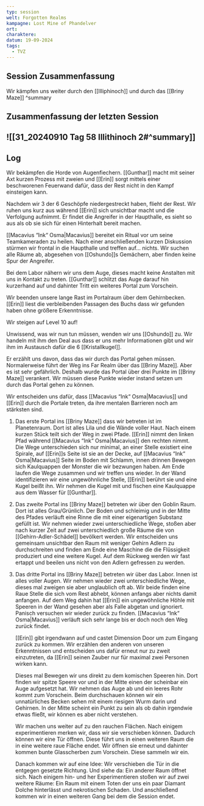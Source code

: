 ```yaml
---
typ: session
welt: Forgotten Realms
kampagne: Lost Mine of Phandelver
ort: 
charaktere: 
datum: 19-09-2024
tags:
  - TVZ
---
```

## Session Zusammenfassung

Wir kämpfen uns weiter durch den [[Illiphinoch]] und durch das [[Briny Maze]]
^summary

## Zusammenfassung der letzten Session

![[31_20240910 Tag 58 Illithinoch 2#^summary]]
---

## Log

Wir bekämpfen die Horde von Augenfiechern. [[Gunthar]] macht mit seiner Axt kurzen Prozess mit zweien und [[Erin]] sorgt mittels einer beschworenen Feuerwand dafür, dass der Rest nicht in den Kampf einsteigen kann.

Nachdem wir 3 der 6 Geschöpfe niedergestreckt haben, flieht der Rest. Wir ruhen uns kurz aus während [[Erin]] sich unsichtbar macht und die Verfolgung aufnimmt. Er findet die Angreifer in der Haupthalle, es sieht so aus als ob sie sich für einen Hinterhalt bereit machen.

[[Macavius “Ink“ Osma|Macavius]] bereitet ein Ritual vor um seine Teamkameraden zu heilen. Nach einer anschließenden kurzen Diskussion stürmen wir frontal in die Haupthalle und treffen auf... nichts. Wir suchen alle Räume ab, abgesehen von [[Oshundo]]s Gemächern, aber finden keine Spur der Angreifer.

Bei dem Labor nähern wir uns dem Auge, dieses macht keine Anstalten mit uns in Kontakt zu treten. [[Gunthar]] schlitzt das Auge darauf hin kurzerhand auf und dahinter Tritt ein weiteres Portal zum Vorschein.

Wir beenden unsere lange Rast im Portalraum über dem Gehirnbecken. [[Erin]] liest die verbleibenden Passagen des Buchs dass wir gefunden haben ohne größere Erkenntnisse.

Wir steigen auf Level 10 auf!

Unwissend, was wir nun tun müssen, wenden wir uns [[Oshundo]] zu. Wir handeln mit ihm den Deal aus dass er uns mehr Informationen gibt und wir ihm im Austausch dafür die 6 [[Kristallkugel]].

Er erzählt uns davon, dass das wir durch das Portal gehen müssen. Normalerweise führt der Weg ins Far Realm über das [[Briny Maze]]. Aber es ist sehr gefährlich. Deshalb wurde das Portal über drei Punkte im [[Briny Maze]] verankert. Wir müssen diese Punkte wieder instand setzen um durch das Portal gehen zu können.

Wir entscheiden uns dafür, dass [[Macavius “Ink“ Osma|Macavius]] und [[Erin]] durch die Portale treten, da ihre mentalen Barrieren noch am stärksten sind.

1. Das erste Portal ins [[Briny Maze]] dass wir betreten ist im Planetenraum. Dort ist alles Lila und die Wände voller Haut. Nach einem kurzen Stück teilt sich der Weg in zwei Pfade. [[Erin]] nimmt den linken Pfad während [[Macavius “Ink“ Osma|Macavius]] den rechten nimmt. Die Wege unterschieden sich nur minimal, an einer Stelle existiert eine Spirale, auf [[Erin]]s Seite ist sie an der Decke, auf [[Macavius “Ink“ Osma|Macavius]] Seite im Boden mit Schlamm, innen drinnen Bewegen sich Kaulquappen der Monster die wir bezwungen haben. Am Ende laufen die Wege zusammen und wir treffen uns wieder. In der Wand identifizieren wir eine ungewöhnliche Stelle, [[Erin]] berührt sie und eine Kugel beißt ihn. Wir nehmen die Kugel mit und fischen eine Kaulquappe aus dem Wasser für [[Gunthar]].
2. Das zweite Portal ins [[Briny Maze]] betreten wir über den Goblin Raum. Dort ist alles Grau/Grünlich. Der Boden und schleimig und in der Mitte des Pfades verläuft eine Rinne die mit einer eigenartigen Substanz gefüllt ist. Wir nehmen wieder zwei unterschiedliche Wege, stoßen aber nach kurzer Zeit auf zwei unterschiedlich große Räume die von [[Gehirn-Adler-Schädel]] bevölkert werden. Wir entscheiden uns gemeinsam unsichtbar den Raum mit weniger Gehirn Adlern zu durchschreiten und finden am Ende eine Maschine die die Flüssigkeit produziert und eine weitere Kugel. Auf dem Rückweg werden wir fast ertappt und beeilen uns nicht von den Adlern gefressen zu werden.

3. Das dritte Portal ins [[Briny Maze]] betreten wir über das Labor. Innen ist alles voller Augen. Wir nehmen wieder zwei unterschiedliche Wege, dieses mal zweigen sie aber unglaublich oft ab. Wir beide finden eine Raue Stelle die sich vom Rest abhebt, können anfangs aber nichts damit anfangen. Auf dem Weg dahin hat [[Erin]] ein ungewöhnliche Höhle mit Speeren in der Wand gesehen aber als Falle abgetan und ignoriert. Panisch versuchen wir wieder zurück zu finden. [[Macavius “Ink“ Osma|Macavius]] verläuft sich sehr lange bis er doch noch den Weg zurück findet.
   
   [[Erin]] gibt irgendwann auf und castet Dimension Door um zum Eingang zurück zu kommen. Wir erzählen den anderen von unseren Erkenntnissen und entscheiden uns dafür erneut nur zu zweit einzutreten, da [[Erin]] seinen Zauber nur für maximal zwei Personen wirken kann.
   
   Dieses mal Bewegen wir uns direkt zu dem komischen Speeren hin. Dort finden wir spitze Speere vor und in der Mitte einen der scheinbar ein Auge aufgesetzt hat. Wir nehmen das Auge ab und ein leeres Rohr kommt zum Vorschein. Beim durchschauen können wir ein unnatürliches Becken sehen mit einem riesigen Wurm darin und Gehirnen. In der Mitte scheint ein Punkt zu sein als ob dahin irgendwie etwas fließt, wir können es aber nicht verstehen.
   
   Wir machen uns weiter auf zu den rauchen Flächen. Nach einigem experimentieren merken wir, dass wir sie verschieben können. Dadurch können wir eine Tür öffnen. Diese führt uns in einen weiteren Raum die in eine weitere raue Fläche endet. Wir öffnen sie erneut und dahinter kommen bunte Glasscherben zum Vorschein. Diese sammeln wir ein.
   
   Danach kommen wir auf eine Idee: Wir verschieben die Tür in die entgegen gesetzte Richtung. Und siehe da: Ein anderer Raum öffnet sich. Nach einigem hin- und her Experimentieren stoßen wir auf zwei weitere Räume: Ein Raum mit einem Toten der uns ein paar Diamant Dolche hinterlässt und nekrotischen Schaden. Und anschließend kommen wir in einen weiteren Gang bei dem die Session endet.